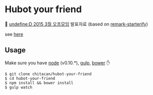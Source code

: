 # Hubot your friend

:briefcase: [undefine:D 2015 3월 오프모임](http://onoffmix.com/event/43376) 발표자료 (based on [remark-starterify](https://github.com/chitacan/remark-starterify))

see [here](https://chitacan.github.com/hubot-your-friend)

## Usage

Make sure you have [node](https://nodejs.org/) (v0.10.*), [gulp](https://github.com/gulpjs/gulp/blob/master/docs/getting-started.md), [bower](http://bower.io/#install-bower) :hand:

    $ git clone chitacan/hubot-your-friend
    $ cd hubot-your-friend
    $ npm install && bower install
    $ gulp watch
